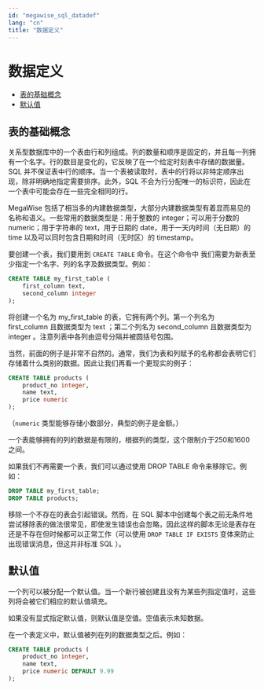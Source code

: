 ```yaml
---
id: "megawise_sql_datadef"
lang: "cn"
title: "数据定义"
---
```

# 数据定义

<!-- TOC -->

- [表的基础概念](#表的基础概念)
- [默认值](#默认值)

<!-- /TOC -->

## 表的基础概念

关系型数据库中的一个表由行和列组成。列的数量和顺序是固定的，并且每一列拥有一个名字。行的数目是变化的，它反映了在一个给定时刻表中存储的数据量。SQL 并不保证表中行的顺序。当一个表被读取时，表中的行将以非特定顺序出现，除非明确地指定需要排序。此外，SQL 不会为行分配唯一的标识符，因此在一个表中可能会存在一些完全相同的行。

MegaWise 包括了相当多的内建数据类型，大部分内建数据类型有着显而易见的名称和语义。一些常用的数据类型是：用于整数的 integer；可以用于分数的 numeric；用于字符串的 text，用于日期的 date，用于一天内时间（无日期）的 time 以及可以同时包含日期和时间（无时区）的 timestamp。

要创建一个表，我们要用到 `CREATE TABLE` 命令。在这个命令中 我们需要为新表至少指定一个名字、列的名字及数据类型。例如：

```sql
CREATE TABLE my_first_table (
    first_column text,
    second_column integer
);
```

将创建一个名为 my\_first\_table 的表，它拥有两个列。第一个列名为 first_column 且数据类型为 text ；第二个列名为 second_column 且数据类型为 integer 。注意列表中各列由逗号分隔并被圆括号包围。

当然，前面的例子是非常不自然的。通常，我们为表和列赋予的名称都会表明它们存储着什么类别的数据。因此让我们再看一个更现实的例子：

```sql
CREATE TABLE products (
    product_no integer,
    name text,
    price numeric
);
```

（`numeric` 类型能够存储小数部分，典型的例子是金额。）

一个表能够拥有的列的数据是有限的，根据列的类型，这个限制介于250和1600之间。

如果我们不再需要一个表，我们可以通过使用 DROP TABLE 命令来移除它。例如：

```sql
DROP TABLE my_first_table;
DROP TABLE products;
```

移除一个不存在的表会引起错误。然而，在 SQL 脚本中创建每个表之前无条件地尝试移除表的做法很常见，即使发生错误也会忽略，因此这样的脚本无论是表存在还是不存在但时候都可以正常工作（可以使用 `DROP TABLE IF EXISTS` 变体来防止出现错误消息，但这并非标准 SQL ）。

## 默认值

一个列可以被分配一个默认值。当一个新行被创建且没有为某些列指定值时，这些列将会被它们相应的默认值填充。

如果没有显式指定默认值，则默认值是空值。空值表示未知数据。

在一个表定义中，默认值被列在列的数据类型之后。例如：

```sql
CREATE TABLE products (
    product_no integer,
    name text,
    price numeric DEFAULT 9.99
);
```